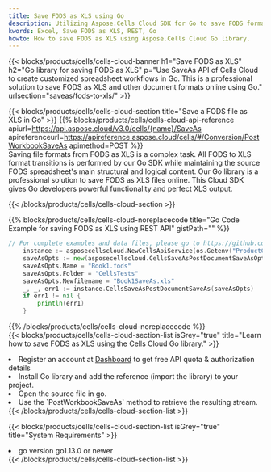 ```yaml
---
title: Save FODS as XLS using Go 
description: Utilizing Aspose.Cells Cloud SDK for Go to save FODS format file as XLS format file. 
kwords: Excel, Save FODS as XLS, REST, Go
howto: How to save FODS as XLS using Aspose.Cells Cloud Go library.
---
```



{{< blocks/products/cells/cells-cloud-banner h1="Save FODS as XLS" h2="Go library for saving FODS as XLS" p="Use SaveAs API of Cells Cloud to create customized spreadsheet workflows in Go. This is a professional solution to save FODS as XLS and other document formats online using Go." urlsection="saveas/fods-to-xls/" >}}

{{< blocks/products/cells/cells-cloud-section  title="Save a FODS file as XLS in Go" >}}
{{% blocks/products/cells/cells-cloud-api-reference  apiurl=https://api.aspose.cloud/v3.0/cells/{name}/SaveAs  apireferenceurl=https://apireference.aspose.cloud/cells/#/Conversion/PostWorkbookSaveAs  apimethod=POST %}}
<br/>
Saving file formats from FODS as XLS is a complex task. All FODS to XLS format transitions is performed by our Go SDK while maintaining the source FODS spreadsheet's main structural and logical content. Our Go library is a professional solution to save FODS as XLS files online. This Cloud SDK gives Go developers powerful functionality and perfect XLS output.

{{< /blocks/products/cells/cells-cloud-section >}}

{{% blocks/products/cells/cells-cloud-noreplacecode title="Go Code Example for saving FODS as XLS using REST API" gistPath="" %}}
  
```go
// For complete examples and data files, please go to https://github.com/aspose-cells-cloud/aspose-cells-cloud-go/
    instance := asposecellscloud.NewCellsApiService(os.Getenv("ProductClientId"), os.Getenv("ProductClientSecret"))
    saveAsOpts := new(asposecellscloud.CellsSaveAsPostDocumentSaveAsOpts)
    saveAsOpts.Name = "Book1.fods"
    saveAsOpts.Folder = "CellsTests"
    saveAsOpts.Newfilename = "Book1SaveAs.xls"
    _, _, err1 := instance.CellsSaveAsPostDocumentSaveAs(saveAsOpts)
    if err1 != nil {
	    println(err1)
    }
```
  
{{% /blocks/products/cells/cells-cloud-noreplacecode  %}}
<br/>
{{< blocks/products/cells/cells-cloud-section-list isGrey="true"  title="Learn how to save FODS as XLS using the Cells Cloud Go library." >}}
<li>Register an account at <a href="https://dashboard.aspose.cloud/">Dashboard</a> to get free API quota & authorization details</li>
<li>Install Go library and add the reference (import the library) to your project.</li>
<li>Open the source file in go.</li>
<li>Use the `PostWorkbookSaveAs` method to retrieve the resulting stream.</li>
{{< /blocks/products/cells/cells-cloud-section-list >}}

{{< blocks/products/cells/cells-cloud-section-list isGrey="true"  title="System Requirements" >}}
<li>go version go1.13.0 or newer</li>
{{< /blocks/products/cells/cells-cloud-section-list >}}
